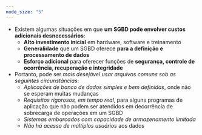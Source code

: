 ```yaml
---
node_size: "5"
---
```

- Existem algumas situações em que **um SGBD pode envolver custos adicionais desnecessários**:
	- **Alto investimento inicial** em hardware, software e treinamento
	- **Generalidade** que um SGBD oferece **para a definição e processamento de dados**
	- **Esforço adicional** para oferecer funções de **segurança, controle de ocorrência, recuperação e integridade**
- Portanto, pode ser *mais desejável usar arquivos comuns sob as seguintes circunstâncias*:
	- *Aplicações de banco de dados simples e bem definidas*, onde não se esperam muitas mudanças
	- *Requisitos rigorosos, em tempo real*, para alguns programas de aplicação que não podem ser atendidos em decorrência de sobrecarga de operações em um SGBD
	- *Sistemas embarcados com capacidade de armazenamento limitada*
	- *Não há acesso de múltiplos usuários* aos dados
